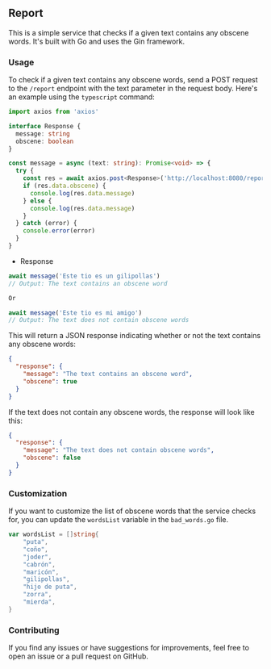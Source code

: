 ## Report

This is a simple service that checks if a given text contains any obscene words. It's built with Go and uses the Gin framework.


### Usage

To check if a given text contains any obscene words, send a POST request to the `/report` endpoint with the text parameter in the request body. Here's an example using the `typescript` command:

```typescript
import axios from 'axios'

interface Response {
  message: string
  obscene: boolean
}

const message = async (text: string): Promise<void> => {
  try {
    const res = await axios.post<Response>('http://localhost:8080/report', { text }) 
    if (res.data.obscene) {
      console.log(res.data.message)
    } else {
      console.log(res.data.message)
    }
  } catch (error) {
    console.error(error)
  }
}
```

- Response

```typescript
await message('Este tio es un gilipollas') 
// Output: The text contains an obscene word

Or

await message('Este tio es mi amigo') 
// Output: The text does not contain obscene words
```

This will return a JSON response indicating whether or not the text contains any obscene words:

```json
{
  "response": {
    "message": "The text contains an obscene word",
    "obscene": true
  }
}
```

If the text does not contain any obscene words, the response will look like this:

```json
{
  "response": {
    "message": "The text does not contain obscene words",
    "obscene": false
  }
}
```

### Customization

If you want to customize the list of obscene words that the service checks for, you can update the `wordsList` variable in the `bad_words.go` file. 

```go
var wordsList = []string{
	"puta",
	"coño",
	"joder",
	"cabrón",
	"maricón",
	"gilipollas",
	"hijo de puta",
	"zorra",
	"mierda",
}
```

### Contributing

If you find any issues or have suggestions for improvements, feel free to open an issue or a pull request on GitHub. 